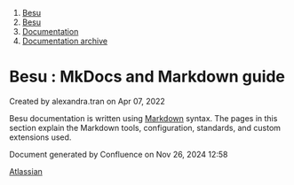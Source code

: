 1. [Besu](index.html)
2. [Besu](Besu_22151173.html)
3. [Documentation](Documentation_22154225.html)
4. [Documentation archive](Documentation-archive_22154272.html)

# Besu : MkDocs and Markdown guide

Created by alexandra.tran on Apr 07, 2022

Besu documentation is written using [Markdown](https://daringfireball.net/projects/markdown/) syntax. The pages in this section explain the Markdown tools, configuration, standards, and custom extensions used.

Document generated by Confluence on Nov 26, 2024 12:58

[Atlassian](http://www.atlassian.com/)
